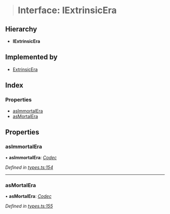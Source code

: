 > # Interface: IExtrinsicEra

## Hierarchy

* **IExtrinsicEra**

## Implemented by

* [ExtrinsicEra](../classes/_type_extrinsicera_.extrinsicera.md)

## Index

### Properties

* [asImmortalEra](_types_.iextrinsicera.md#asimmortalera)
* [asMortalEra](_types_.iextrinsicera.md#asmortalera)

## Properties

###  asImmortalEra

• **asImmortalEra**: *[Codec](_types_.codec.md)*

*Defined in [types.ts:154](https://github.com/polkadot-js/api/blob/3d7a460/packages/types/src/types.ts#L154)*

___

###  asMortalEra

• **asMortalEra**: *[Codec](_types_.codec.md)*

*Defined in [types.ts:155](https://github.com/polkadot-js/api/blob/3d7a460/packages/types/src/types.ts#L155)*
